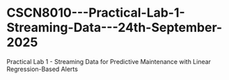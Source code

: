 # CSCN8010---Practical-Lab-1-Streaming-Data---24th-September-2025
Practical Lab 1 - Streaming Data for Predictive Maintenance with Linear Regression-Based Alerts
